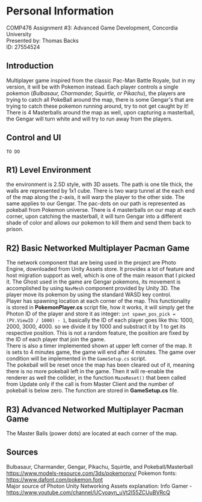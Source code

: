 # Personal Information
COMP476 Assignment #3: Advanced Game Development, Concordia University    
Presented by: Thomas Backs    
ID: 27554524    

## Introduction
Multiplayer game inspired from the classic Pac-Man Battle Royale, but in my version, it will be with Pokemon instead. Each player controls a single pokemon (*Bulbasaur, Charmander, Squirtle, or Pikachu*), the players are trying to catch all PokeBall around the map, there is some Gengar's that are trying to catch these pokemon running around, try to not get caught by it! There is 4 Masterballs around the map as well, upon capturing a masterball, the Gengar will turn white and will try to run away from the players.    

## Control and UI    
`TO DO `    

## R1) Level Environment    
the environment is 2.5D style, with 3D assets. The path is one tile thick, the walls are represented by 1x1 cube. There is two warp tunnel at the each end of the map along the z-axis, it will warp the player to the other side. The same applies to our Gengar. The pac-dots on our path is represented as pokeball from Pokemon universe. There is 4 masterballs on our map at each corner, upon catching the masterball, it will turn Gengar into a different shade of color and allows our pokemon to kill them and send them back to prison.    

## R2) Basic Networked Multiplayer Pacman Game    
The network component that are being used in the project are Photo Engine, downloaded from Unity Assets store. It provides a lot of feature and host migration support as well, which is one of the main reason that I picked it. The Ghost used in the game are Gengar pokemons, its movement is accomplished by using `NavMesh` component provided by Unity 3D. The player move its pokemon by using the standard WASD key control.    
Player has spawning location at each corner of the map. This functionality is stored in **PokemonPlayer.cs** script file, how it works, it will simply get the Photon ID of the player and store it as integer: `int spawn_pos_pick = (PV.ViewID / 1000) - 1`, basically the ID of each player goes like this: 1000, 2000, 3000, 4000. so we divide it by 1000 and substract it by 1 to get its respective position. This is not a random feature, the position are fixed by the ID of each player that join the game.    
There is also a timer implemented shown at upper left corner of the map. It is sets to 4 minutes game, the game will end after 4 minutes. The game over condition will be implemented in the `GameSetup.cs` script.    
The pokeball will be reset once the map has been cleared out of it, meaning there is no more pokeball left in the game. Then it will re-enable the renderer as well the collider, in the function `MazeReset()` that been called from Update only if the call is from Master Client and the number of pokeball is below zero. The function are stored in **GameSetup.cs** file.

## R3) Advanced Networked Multiplayer Pacman Game
The Master Balls (power dots) are located at each corner of the map.

## Sources
Bulbasaur, Charmander, Gengar, Pikachu, Squirtle, and Pokeball/Masterball https://www.models-resource.com/3ds/pokemonxy/
Pokemon fonts: https://www.dafont.com/pokemon.font    
Major source of Photon Unity Networking Assets explanation: Info Gamer - https://www.youtube.com/channel/UCyoayn_uVt2I55ZCUuBVRcQ    
